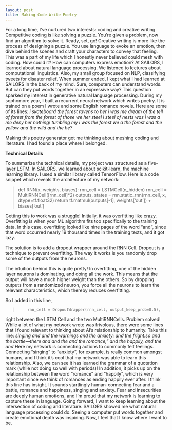 ```yaml
---
layout: post
title: Making Code Write Poetry
---
```


For a long time, I’ve nurtured two interests: coding and creative writing. Competitive coding is like solving a puzzle. You’re given a problem, now find an algorithm to solve it. Ready, set, go!
Creative writing is more like the process of designing a puzzle. You use language to evoke an emotion, then dive behind the scenes and craft your characters to convey that feeling. This was a part of my life which I honestly never believed could mesh with coding. How could it? How can computers express emotion?
At SAILORS, I learned about natural language processing. We listened to lectures about computational linguistics. Also, my small group focused on NLP, classifying tweets for disaster relief.
When summer ended, I kept what I had learned at SAILORS in the back of my mind. Sure, computers can understand words. But can they put words together in an expressive way? This question sparked my interest in generative natural language processing.
During my sophomore year, I built a recurrent neural network which writes poetry. It is trained on a poem I wrote and some English romance novels. Here are some of its lines:
*i skateboard the forest ravens to her i was me dream of the tell of forest from the forest of those we her steel i steel of nests was i was a me deny her nothing! tumbling my i was the forest we a the forest and the yellow and the wild and the he?*

Making this poetry generator got me thinking about meshing coding and literature. I had found a place where I belonged.

**Technical Details**

To summarize the technical details, my project was structured as a five-layer LSTM. In SAILORS, we learned about scikit-learn, the machine learning library. I used a similar library called TensorFlow.
Here is a code snippet which reveals the architecture of my network:

> def RNN(x, weights, biases):
             rnn_cell = LSTMCell(n_hidden)
             rnn_cell = MultiRNNCell([rnn_cell]*2)
             outputs, states = rnn.static_rnn(rnn_cell, x, dtype=tf.float32)
             return tf.matmul(outputs[-1], weights[‘out’]) + biases[‘out’]
>

Getting this to work was a struggle! Initially, it was overfitting like crazy. Overfitting is when your ML algorithm fits too specifically to the training data. In this case, overfitting looked like nine pages of the word “and”, since that word occurred nearly 19 thousand times in the training texts, and it got lazy.

The solution is to add a dropout wrapper around the RNN Cell. Dropout is a technique to prevent overfitting. The way it works is you randomly drop some of the outputs from the neurons.

The intuition behind this is quite pretty! In overfitting, one of the hidden layer neurons is dominating, and doing all the work. This means that the output will have a much higher weight than the others. So by dropping outputs from a randomized neuron, you force all the neurons to learn the relevant characteristics, which thereby reduces overfitting.

So I added in this line,

>         rnn_cell = DropoutWrapper(rnn_cell, output_keep_prob=0.5), 

right between the LSTM Cell and the two MultiRNNCells. Problem solved!
While a lot of what my network wrote was frivolous, there were some lines that I found relevant to thinking about AI’s relationship to humanity. Take this line:
*singing and and the warnings and the anxiety: and the fright.so and the battle—there and and the and the romance,” and the happily, and the and*
Here my network is connecting actions to commonly felt feelings. Connecting “singing” to “anxiety”, for example, is really common amongst humans, and I think it’s cool that my network was able to learn this relationship. Also, we can see it has learned the grammar of a quotation mark (while not doing so well with periods)! In addition, it picks up on the relationship between the word “romance” and “happily”, which is very important since we think of romances as ending happily ever after.
I think this line has insight. It sounds startlingly human–connecting fear and a battle, romance and happiness, singing and anxiety. Fear and insecurities are deeply human emotions, and I’m proud that my network is learning to capture these in language.
Going forward, I want to keep learning about the intersection of coding and literature. SAILORS showed me what natural language processing could do. Seeing a computer put words together and create emotional depth was inspiring. Now, I feel that I know where I want to be.
